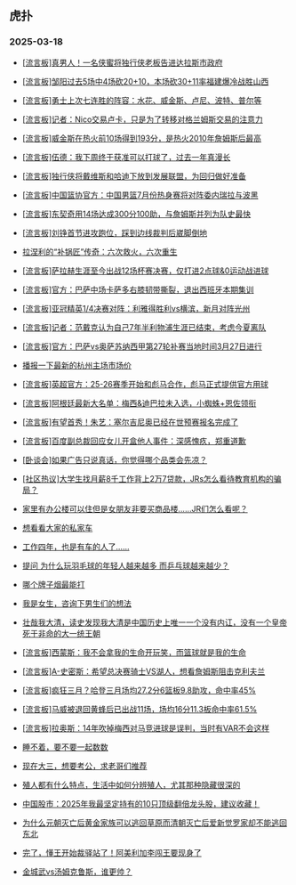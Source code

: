 ## 虎扑 
### 2025-03-18

+ [[流言板]真男人！一名侠蜜将独行侠老板告进达拉斯市政府](https://bbs.hupu.com/631194732.html)

+ [[流言板]邹阳过去5场中4场砍20+10，本场砍30+11率福建爆冷战胜山西](https://bbs.hupu.com/631195628.html)

+ [[流言板]勇士上次七连胜的阵容：水花、威金斯、卢尼、波特、普尔等](https://bbs.hupu.com/631194265.html)

+ [[流言板]记者：Nico交易卢卡，只是为了转移对格兰姆斯交易的注意力](https://bbs.hupu.com/631191904.html)

+ [[流言板]威金斯在热火前10场得到193分，是热火2010年詹姆斯后最高](https://bbs.hupu.com/631192434.html)

+ [[流言板]伍德：我下周终于获准可以打球了，过去一年真漫长](https://bbs.hupu.com/631193688.html)

+ [[流言板]独行侠将戴维斯和哈迪下放到发展联盟，为回归做好准备](https://bbs.hupu.com/631197027.html)

+ [[流言板]中国篮协官方：中国男篮7月份热身赛将对阵委内瑞拉与波黑](https://bbs.hupu.com/631191936.html)

+ [[流言板]东契奇用14场达成300分100助，与詹姆斯并列为队史最快](https://bbs.hupu.com/631195327.html)

+ [[流言板]刘铮首节进攻跑位，踩到边线裁判后崴脚倒地](https://bbs.hupu.com/631193940.html)

+ [拉涅利的“补锅匠”传奇：六次救火，六次重生](https://bbs.hupu.com/631189189.html)

+ [[流言板]萨拉赫生涯至今出战12场杯赛决赛，仅打进2点球&amp;0运动战进球](https://bbs.hupu.com/631189285.html)

+ [[流言板]官方：巴萨中场卡萨多右膝韧带撕裂，退出西班牙本期集训](https://bbs.hupu.com/631192087.html)

+ [[流言板]亚冠精英1/4决赛对阵：利雅得胜利vs横滨，新月对阵光州](https://bbs.hupu.com/631190027.html)

+ [[流言板]记者：范戴克认为自己7年半利物浦生涯已结束，考虑今夏离队](https://bbs.hupu.com/631195420.html)

+ [[流言板]官方：巴萨vs奥萨苏纳西甲第27轮补赛当地时间3月27日进行](https://bbs.hupu.com/631192551.html)

+ [播报一下最新的杭州主场市场价](https://bbs.hupu.com/631189052.html)

+ [[流言板]英超官方：25-26赛季开始和彪马合作，彪马正式提供官方用球](https://bbs.hupu.com/631190620.html)

+ [[流言板]阿根廷最新大名单：梅西&amp;迪巴拉未入选，小蜘蛛+恩佐领衔](https://bbs.hupu.com/631196914.html)

+ [[流言板]有望首秀！朱艺：塞尔吉尼奥已经在世预赛报名完成了](https://bbs.hupu.com/631190752.html)

+ [[流言板]百度副总裁回应女儿开盒他人事件：深感愧疚，郑重道歉](https://bbs.hupu.com/631192475.html)

+ [[卧谈会]如果广告只说真话，你觉得哪个品类会先凉？](https://bbs.hupu.com/631194991.html)

+ [[社区热议]大学生找月薪8千工作背上2万7贷款，JRs怎么看待教育机构的骗局？](https://bbs.hupu.com/631192212.html)

+ [家里有办公楼可以住但是女朋友非要买商品楼……JR们怎么看呢？](https://bbs.hupu.com/631192368.html)

+ [想看看大家的私家车](https://bbs.hupu.com/631191895.html)

+ [工作四年，也是有车的人了……](https://bbs.hupu.com/631191894.html)

+ [提问 为什么玩羽毛球的年轻人越来越多 而乒乓球越来越少？](https://bbs.hupu.com/631192891.html)

+ [哪个牌子烟最能打](https://bbs.hupu.com/631192138.html)

+ [我是女生，咨询下男生们的想法](https://bbs.hupu.com/631195256.html)

+ [壮哉我大清，读史发现我大清是中国历史上唯一一个没有内讧，没有一个皇帝死于非命的大一统王朝](https://bbs.hupu.com/631192305.html)

+ [[流言板]西蒙斯：我不会拿我的生命开玩笑，而篮球就是我的生命](https://bbs.hupu.com/631197157.html)

+ [[流言板]A-史密斯：希望总决赛骑士VS湖人，想看詹姆斯阻击克利夫兰](https://bbs.hupu.com/631197087.html)

+ [[流言板]疯狂三月？哈登三月场均27.2分6篮板9.8助攻，命中率45%](https://bbs.hupu.com/631194378.html)

+ [[流言板]马威被退回黄蜂后已出战11场，场均16分11.3板命中率61.5%](https://bbs.hupu.com/631195960.html)

+ [[流言板]拉奥斯：14年吹掉梅西对马竞进球是误判，当时有VAR不会这样](https://bbs.hupu.com/631194242.html)

+ [睡不着，要不要一起数数](https://bbs.hupu.com/631196642.html)

+ [现在大三，想要考公，求老哥们推荐](https://bbs.hupu.com/631193065.html)

+ [殖人都有什么特点，生活中如何分辨殖人，尤其那种隐藏很深的](https://bbs.hupu.com/631195891.html)

+ [中国股市：2025年我最坚定持有的10只顶级翻倍龙头股，建议收藏！](https://bbs.hupu.com/631196276.html)

+ [为什么元朝灭亡后黄金家族可以逃回草原而清朝灭亡后爱新觉罗家却不能逃回东北](https://bbs.hupu.com/631192937.html)

+ [完了，懂王开始裁驿站了！阿美利加李闯王要现身了](https://bbs.hupu.com/631193063.html)

+ [金城武vs汤姆克鲁斯，谁更帅？](https://bbs.hupu.com/631194488.html)

